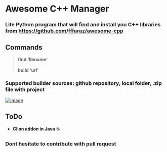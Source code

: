 # Awesome C++ Manager
### Lite Python program that will find and install you C++ libraries from https://github.com/fffaraz/awesome-cpp
## Commands
> __find 'libname'__
<br></br>
> __build 'url'__
### Supported builder sources: github repository, local folder, .zip file with project
<a href="https://ibb.co/Yf4YZkx"><img src="https://i.ibb.co/L9Db5t3/image.png" alt="image" border="0"></a>
## ToDo
- __Clion addon in Java__ :coffee:
### Dont hesitate to contribute with pull request
